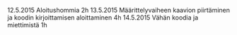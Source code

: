 12.5.2015 Aloitushommia 2h
13.5.2015 Määrittelyvaiheen kaavion piirtäminen ja koodin kirjoittamisen aloittaminen 4h
14.5.2015 Vähän koodia ja miettimistä 1h
